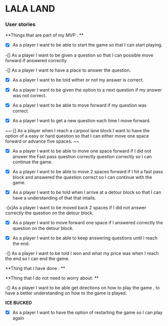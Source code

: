 # LALA LAND

### User stories

**Things that are part of my MVP : **

-[x] As a player I want to be able to start the game so that I can start playing.
 
-[] As a player I want to be given a question so that I can possible move forward if answered correctly.

-[] As a player I want to have a place to answer the question.

-[x] As a player I want to be told wither or not my answer is correct. 

-[x] As a player I want to be given the option to a next question if my answer was not correct.
 
-[x] As a player I want to be able to  move forward if my question was correct. 

-[x] As a player I want to get a new question each time I move forward. 

~~-[] As a player when I reach a carpool lane block I want to have the option of a easy or hard question so that I can either move one space forward or advance five spaces. ~~

-[x] As a player I want to be able to move one space forward if I did not answer the Fast pass question correctly question correctly so I can continue the game. 

-[x] As a player I want to be able to move 2 spaces forward if I hit a fast pass block and answered the question correct so I can continue with the game.

-[x] As a player I want to be told when I arrive at a detour block so that I can have a understanding of that that intails. 

-[x]As a player I want to be moved back 2 spaces if I did not answer correctly the question on the detour block.

-[x] As a player I want to move forward one space if I answered correctly the question on the detour block. 

-[x] As a player I want to be able to keep answering questions until I reach the end.

-[] As a player I want to be told I won and what my price was when I reach the end so I can end the game.



**Thing that I have done : **


**Thing that I do not need to worry about: **

-[] As a player I want to be able get directions on how to play the game , to have a better understanding on how to the game is played.

**ICE BUCKED**

-[x] As a player I want to have the option of restarting the game so I can play again 